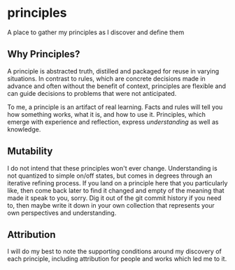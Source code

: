 # principles
A place to gather my principles as I discover and define them

## Why Principles?
A principle is abstracted truth, distilled and packaged for reuse in varying situations. In contrast to rules, which are concrete decisions made in advance and often without the benefit of context, principles are flexible and can guide decisions to problems that were not anticipated.

To me, a principle is an artifact of real learning. Facts and rules will tell you how something works, what it is, and how to use it. Principles, which emerge with experience and reflection, express _understanding_ as well as knowledge.

## Mutability
I do not intend that these principles won't ever change. Understanding is not quantized to simple on/off states, but comes in degrees through an iterative refining process. If you land on a principle here that you particularly like, then come back later to find it changed and empty of the meaning that made it speak to you, sorry. Dig it out of the git commit history if you need to, then maybe write it down in your own collection that represents your own perspectives and understanding.

## Attribution
I will do my best to note the supporting conditions around my discovery of each principle, including attribution for people and works which led me to it.
